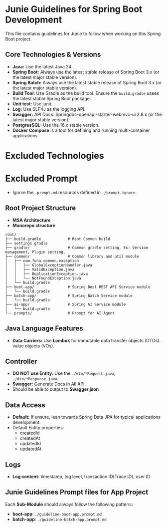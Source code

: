 # Junie Guidelines for Spring Boot Development

This file contains guidelines for Junie to follow when working on this Spring Boot project.

## Core Technologies & Versions

- **Java:** Use the latest Java 24.
- **Spring Boot:** Always use the latest stable release of Spring Boot 3.x (or the latest major
  stable version).
- **Spring Batch:** Always use the latest stable release of Spring Boot 3.x (or the latest major
  stable version).
- **Build Tool:** Use Gradle as the build tool. Ensure the `build.gradle` usees the latest stable
  Spring Boot package.
- **Unit test:** Use junit.
- **Log:** Use SLF4J as the logging API.
- **Swagger:** API Docs. Springdoc-openapi-starter-webmvc-ui 2.8.x (or the latest major stable
  version).
- **PostgresSQL:** Use the 16.x stable version.
- **Docker Compose** is a tool for defining and running multi-container applications.

# Excluded Technologies

# Excluded Prompt

- Ignore the `.prompt.md` resources defined in `./prompt.ignore`.

## Root Project Structure

- **MSA Architecture**
- **Monorepo structure**

```
root/
├── build.gradle            # Root Common build
├── settings.gradle
├── gradle/                 # Common gradle setting, Ex: Version management, Plugin setting.
├── common/                 # Common library and util module
│   ├── com.funa.common.exception
│   │   ├── GlobalExceptionHandler.java
│   │   ├── ValidException.java
│   │   ├── DuplicationException.java
│   │   └── NotFoundException.java
│   └── build.gradle
├── boot-app/               # Spring Boot REST API Service module
│   └── build.gradle
├── batch-app/              # Spring Batch Service module
│   └── build.gradle
├── ai-app/                 # Spring AI Service module
│   └── build.gradle
└── prompts/                # Prompt for AI Agent
```

## Java Language Features

- **Data Carriers:** Use **Lombok** for immutable data transfer objects (DTOs). value objects (VOs).

## Controller

- **DO NOT use Entity:** Use the `./dto/*Request.java`, `./dto/*Response.java`.
- **Swagger:** Generate Docs in All API.
- Should be able to output to **Swagger.json**

## Data Access

- **Default:** If unsure, lean towards Spring Data JPA for typical applications development.
- Default Entity properties:
    - createdId
    - createdAt
    - updatedId
    - updatedAt

## Logs

- **Log content:** timestamp, log level, transaction ID(Trace ID), user ID

## Junie Guidelines Prompt files for App Project

Each **Sub-Module** should always follow the following pattern::

- **boot-app**: `./guideline-boot-app.prompt.md`
- **batch-app**: `./guideline-batch-app.prompt.md`